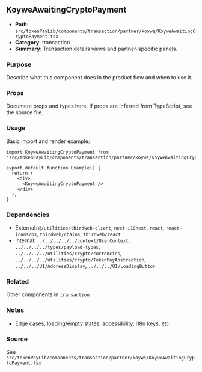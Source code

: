 ## KoyweAwaitingCryptoPayment

- **Path**: `src/tokenPayLib/components/transaction/partner/koywe/KoyweAwaitingCryptoPayment.tsx`
- **Category**: transaction
- **Summary**: Transaction details views and partner-specific panels.

### Purpose
Describe what this component does in the product flow and when to use it.

### Props
Document props and types here. If props are inferred from TypeScript, see the source file.

### Usage
Basic import and render example:


```tsx
import KoyweAwaitingCryptoPayment from 'src/tokenPayLib/components/transaction/partner/koywe/KoyweAwaitingCryptoPayment';

export default function Example() {
  return (
    <div>
      <KoyweAwaitingCryptoPayment />
    </div>
  );
}

```

### Dependencies
- External: `@/utilities/thirdweb-client`, `next-i18next`, `react`, `react-icons/bs`, `thirdweb/chains`, `thirdweb/react`
- Internal: `../../../../../context/UserContext`, `../../../../types/payload-types`, `../../../../utilities/crypto/currencies`, `../../../../utilities/crypto/TokenPayAbstraction`, `../../../UI/AddressDisplay`, `../../../UI/LoadingButton`

### Related
Other components in `transaction`

### Notes
- Edge cases, loading/empty states, accessibility, i18n keys, etc.

### Source
See `src/tokenPayLib/components/transaction/partner/koywe/KoyweAwaitingCryptoPayment.tsx`
